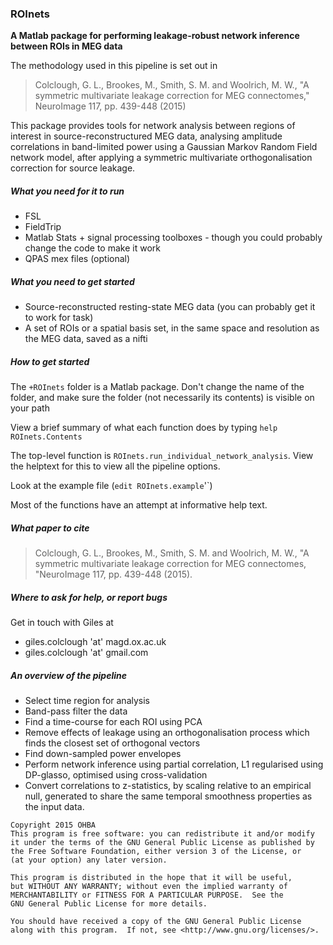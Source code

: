 ### ROInets

**A Matlab package for performing leakage-robust network inference between ROIs in MEG data**

The methodology used in this pipeline is set out in 

> Colclough, G. L., Brookes, M., Smith, S. M. and Woolrich, M. W., "A symmetric multivariate leakage correction for MEG connectomes," NeuroImage 117, pp. 439-448 (2015)

This package provides tools for network analysis between regions of interest
in source-reconstructured MEG data, analysing amplitude correlations in 
band-limited power using a Gaussian Markov Random Field network model, after 
applying a symmetric multivariate orthogonalisation correction for source leakage. 

##### What you need for it to run

- FSL
- FieldTrip
- Matlab Stats + signal processing toolboxes - though you could probably change the code to make it work
- QPAS mex files (optional)

##### What you need to get started

- Source-reconstructed resting-state MEG data (you can probably get it to work for task)
- A set of ROIs or a spatial basis set, in the same space and resolution as the MEG data, saved as a nifti

##### How to get started

The `+ROInets` folder is a Matlab package. Don't change the name of the folder, 
and make sure the folder (not necessarily its contents) is visible on your path

View a brief summary of what each function does by typing `help ROInets.Contents`

The top-level function is `ROInets.run_individual_network_analysis`. 
View the helptext for this to view all the pipeline options. 

Look at the example file (`edit ROInets.example`'`)

Most of the functions have an attempt at informative help text.

##### What paper to cite

> Colclough, G. L., Brookes, M., Smith, S. M. and Woolrich, M. W., "A symmetric multivariate leakage correction for MEG connectomes, "NeuroImage 117, pp. 439-448 (2015).

##### Where to ask for help, or report bugs

Get in touch with Giles at 

- giles.colclough 'at' magd.ox.ac.uk
- giles.colclough 'at' gmail.com

##### An overview of the pipeline

- Select time region for analysis
- Band-pass filter the data
- Find a time-course for each ROI using PCA 
- Remove effects of leakage using an orthogonalisation process which finds the closest set of orthogonal vectors
- Find down-sampled power envelopes
- Perform network inference using partial correlation, L1 regularised using DP-glasso, optimised using cross-validation
- Convert correlations to z-statistics, by scaling relative to an empirical null, generated to share the same temporal smoothness properties as the input data. 

```
Copyright 2015 OHBA
This program is free software: you can redistribute it and/or modify
it under the terms of the GNU General Public License as published by
the Free Software Foundation, either version 3 of the License, or
(at your option) any later version.

This program is distributed in the hope that it will be useful,
but WITHOUT ANY WARRANTY; without even the implied warranty of
MERCHANTABILITY or FITNESS FOR A PARTICULAR PURPOSE.  See the
GNU General Public License for more details.

You should have received a copy of the GNU General Public License
along with this program.  If not, see <http://www.gnu.org/licenses/>.
```
